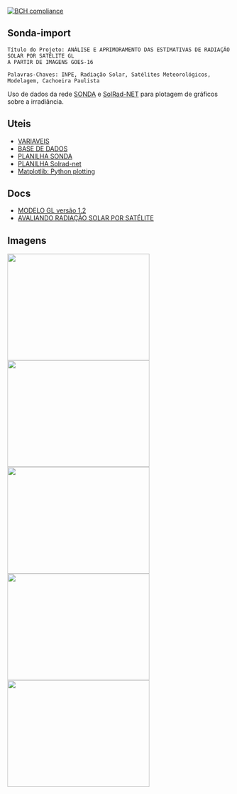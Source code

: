 [![BCH compliance](https://bettercodehub.com/edge/badge/LuizFelipeNeves/Sonda-import?branch=master)](https://bettercodehub.com/)

## Sonda-import
    Título do Projeto: ANÁLISE E APRIMORAMENTO DAS ESTIMATIVAS DE RADIAÇÃO SOLAR POR SATÉLITE GL
    A PARTIR DE IMAGENS GOES-16

    Palavras-Chaves: INPE, Radiação Solar, Satélites Meteorológicos, Modelagem, Cachoeira Paulista
  

    
Uso de dados da rede [SONDA](http://sonda.ccst.inpe.br/) e [SolRad-NET](https://solrad-net.gsfc.nasa.gov/) para plotagem de gráficos sobre a irradiância.

## Uteis
* [VARIAVEIS](http://sonda.ccst.inpe.br/infos/variaveis.html)
* [BASE DE DADOS](http://sonda.ccst.inpe.br/basedados/index.html)
* [PLANILHA SONDA](https://docs.google.com/spreadsheets/d/1ES7P4ceGymjs6OZsKRsFb3sd5BV8xkTk7Xd2MNBP59U/edit?usp=sharing)
* [PLANILHA Solrad-net](https://docs.google.com/spreadsheets/d/1X-PWb7m5uWbimovofMT0PRdH1fbAE42fSPsN49ktA4Y/edit?usp=sharing)
* [Matplotlib: Python plotting](https://matplotlib.org/)

## Docs
* [MODELO GL versão 1.2](http://satelite.cptec.inpe.br/radiacao/docs/RefTT/RTecnico001-2011-RST-20110624b.pdf)
* [AVALIANDO RADIAÇÃO SOLAR POR SATÉLITE](https://github.com/LuizFelipeNeves/Sonda-import/blob/master/src/docs/Avaliando_RSolar_por_Sat%C3%A9lite_Ceballos_et_al.pdf)

## Imagens

<img width="320" height="240" src="https://raw.githubusercontent.com/LuizFelipeNeves/Sonda-import/master/DADOS/IMAGENS/Selecionados/CPA/5/21.png">
<img width="320" height="240" src="https://raw.githubusercontent.com/LuizFelipeNeves/Sonda-import/master/DADOS/IMAGENS/Selecionados/CPA/7/15.png">
<img width="320" height="240" src="https://raw.githubusercontent.com/LuizFelipeNeves/Sonda-import/master/DADOS/IMAGENS/Selecionados/CPA/7/20.png">
<img width="320" height="240" src="https://raw.githubusercontent.com/LuizFelipeNeves/Sonda-import/master/DADOS/IMAGENS/Selecionados/CPA/Anual.png">
<img width="320" height="240" src="https://raw.githubusercontent.com/LuizFelipeNeves/Sonda-import/master/DADOS/IMAGENS/Selecionados/CPA/Anual-Dispersao.png">
